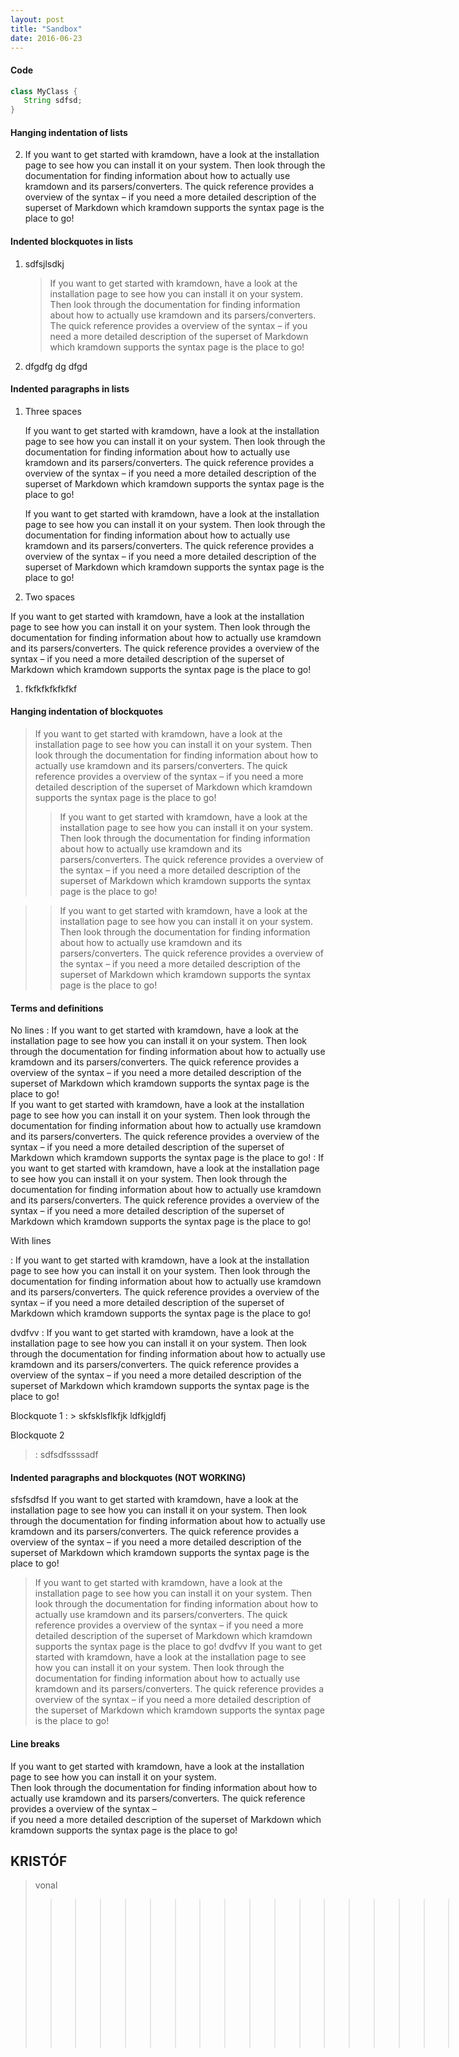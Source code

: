 ```yaml
---
layout: post
title: "Sandbox"
date: 2016-06-23
---
```


#### Code

```java
class MyClass {
   String sdfsd;
}
```

#### Hanging indentation of lists

2. If you want to get started with kramdown, have a look at the installation page to see how you can install it on your system. Then look through the documentation for finding information about how to actually use kramdown and its parsers/converters. The quick reference provides a overview of the syntax – if you need a more detailed description of the superset of Markdown which kramdown supports the syntax page is the place to go!


#### Indented blockquotes in lists

1. sdfsjlsdkj

   > If you want to get started with kramdown, have a look at the installation page to see how you can install it on your system. Then look through the documentation for finding information about how to actually use kramdown and its parsers/converters. The quick reference provides a overview of the syntax – if you need a more detailed description of the superset of Markdown which kramdown supports the syntax page is the place to go!

3. dfgdfg dg dfgd


#### Indented paragraphs in lists

1. Three spaces

   If you want to get started with kramdown, have a look at the installation page to see how you can install it on your system. Then look through the documentation for finding information about how to actually use kramdown and its parsers/converters. The quick reference provides a overview of the syntax – if you need a more detailed description of the superset of Markdown which kramdown supports the syntax page is the place to go!
   
   If you want to get started with kramdown, have a look at the installation page to see how you can install it on your system. Then look through the documentation for finding information about how to actually use kramdown and its parsers/converters. The quick reference provides a overview of the syntax – if you need a more detailed description of the superset of Markdown which kramdown supports the syntax page is the place to go!

3. Two spaces

  If you want to get started with kramdown, have a look at the installation page to see how you can install it on your system. Then look through the documentation for finding information about how to actually use kramdown and its parsers/converters. The quick reference provides a overview of the syntax – if you need a more detailed description of the superset of Markdown which kramdown supports the syntax page is the place to go!
  
1. fkfkfkfkfkfkf


#### Hanging indentation of blockquotes

> If you want to get started with kramdown, have a look at the installation page to see how you can install it on your system. Then look through the documentation for finding information about how to actually use kramdown and its parsers/converters. The quick reference provides a overview of the syntax – if you need a more detailed description of the superset of Markdown which kramdown supports the syntax page is the place to go!
>> If you want to get started with kramdown, have a look at the installation page to see how you can install it on your system. Then look through the documentation for finding information about how to actually use kramdown and its parsers/converters. The quick reference provides a overview of the syntax – if you need a more detailed description of the superset of Markdown which kramdown supports the syntax page is the place to go!

>> If you want to get started with kramdown, have a look at the installation page to see how you can install it on your system. Then look through the documentation for finding information about how to actually use kramdown and its parsers/converters. The quick reference provides a overview of the syntax – if you need a more detailed description of the superset of Markdown which kramdown supports the syntax page is the place to go!

#### Terms and definitions

No lines 
: If you want to get started with kramdown, have a look at the installation page to see how you can install it on your system. Then look through the documentation for finding information about how to actually use kramdown and its parsers/converters. The quick reference provides a overview of the syntax – if you need a more detailed description of the superset of Markdown which kramdown supports the syntax page is the place to go!   
If you want to get started with kramdown, have a look at the installation page to see how you can install it on your system. Then look through the documentation for finding information about how to actually use kramdown and its parsers/converters. The quick reference provides a overview of the syntax – if you need a more detailed description of the superset of Markdown which kramdown supports the syntax page is the place to go!
:    If you want to get started with kramdown, have a look at the installation page to see how you can install it on your system. Then look through the documentation for finding information about how to actually use kramdown and its parsers/converters. The quick reference provides a overview of the syntax – if you need a more detailed description of the superset of Markdown which kramdown supports the syntax page is the place to go!

With lines 

: If you want to get started with kramdown, have a look at the installation page to see how you can install it on your system. Then look through the documentation for finding information about how to actually use kramdown and its parsers/converters. The quick reference provides a overview of the syntax – if you need a more detailed description of the superset of Markdown which kramdown supports the syntax page is the place to go!  

dvdfvv
:    If you want to get started with kramdown, have a look at the installation page to see how you can install it on your system. Then look through the documentation for finding information about how to actually use kramdown and its parsers/converters. The quick reference provides a overview of the syntax – if you need a more detailed description of the superset of Markdown which kramdown supports the syntax page is the place to go!

Blockquote 1
: > skfsklsflkfjk ldfkjgldfj

Blockquote 2
> : sdfsdfssssadf

#### Indented paragraphs and blockquotes (NOT WORKING)

sfsfsdfsd 
  If you want to get started with kramdown, have a look at the installation page to see how you can install it on your system. Then look through the documentation for finding information about how to actually use kramdown and its parsers/converters. The quick reference provides a overview of the syntax – if you need a more detailed description of the superset of Markdown which kramdown supports the syntax page is the place to go!  
  > If you want to get started with kramdown, have a look at the installation page to see how you can install it on your system. Then look through the documentation for finding information about how to actually use kramdown and its parsers/converters. The quick reference provides a overview of the syntax – if you need a more detailed description of the superset of Markdown which kramdown supports the syntax page is the place to go!
dvdfvv
  If you want to get started with kramdown, have a look at the installation page to see how you can install it on your system. Then look through the documentation for finding information about how to actually use kramdown and its parsers/converters. The quick reference provides a overview of the syntax – if you need a more detailed description of the superset of Markdown which kramdown supports the syntax page is the place to go!


#### Line breaks

If you want to get started with kramdown, have a look at the installation  
page to see how you can install it on your system.  
Then look through the documentation for finding information about how to actually use kramdown and its parsers/converters. The quick reference provides a overview of the syntax –  
if you need a more detailed description of the superset of Markdown which kramdown supports the syntax page is the place to go! 

## KRISTÓF

> vonal
>>>>>>>>>>>>>>>>>>>>>>>> 3000 vonal
~~helló~~
